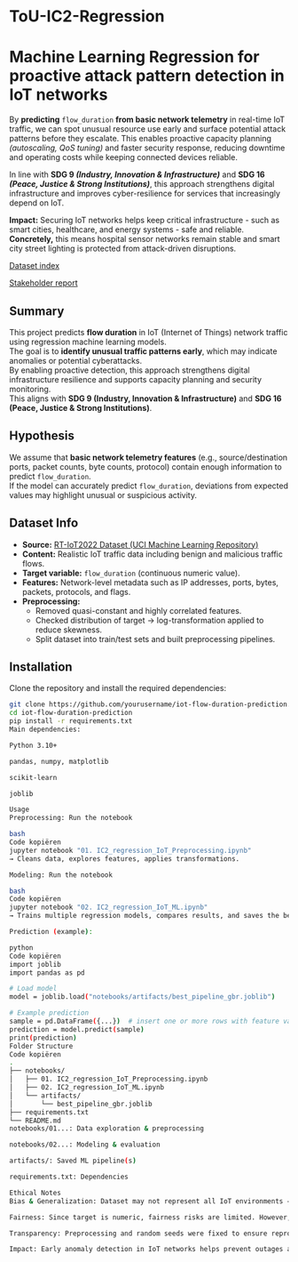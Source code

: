 # ToU-IC2-Regression

# **Machine Learning Regression for proactive attack pattern detection in IoT networks**

By **predicting** `flow_duration` **from basic network telemetry** in real-time IoT traffic, we can spot unusual resource use early and surface potential attack patterns before they escalate. This enables proactive capacity planning *(autoscaling, QoS tuning)* and faster security response, reducing downtime and operating costs while keeping connected devices reliable.

In line with **SDG 9 *(Industry, Innovation & Infrastructure)*** and **SDG 16 *(Peace, Justice & Strong Institutions)***, this approach strengthens digital infrastructure and improves cyber-resilience for services that increasingly depend on IoT.

**Impact:** Securing IoT networks helps keep critical infrastructure - such as smart cities, healthcare, and energy systems - safe and reliable. **Concretely,** this means hospital sensor networks remain stable and smart city street lighting is protected from attack-driven disruptions.

[Dataset index](https://www.notion.so/Dataset-index-25898c6768cd80579f7dcc23e99f9c7a?pvs=21)

[Stakeholder report](https://www.notion.so/Stakeholder-report-Machine-Learning-Regression-for-proactive-attack-pattern-detection-in-IoT-netwo-25d98c6768cd80ac9c52ef4ed8405883#25d98c6768cd804bb121caefc7765c0b)


## Summary
This project predicts **flow duration** in IoT (Internet of Things) network traffic using regression machine learning models.  
The goal is to **identify unusual traffic patterns early**, which may indicate anomalies or potential cyberattacks.  
By enabling proactive detection, this approach strengthens digital infrastructure resilience and supports capacity planning and security monitoring.  
This aligns with **SDG 9 (Industry, Innovation & Infrastructure)** and **SDG 16 (Peace, Justice & Strong Institutions)**.

## Hypothesis
We assume that **basic network telemetry features** (e.g., source/destination ports, packet counts, byte counts, protocol) contain enough information to predict `flow_duration`.  
If the model can accurately predict `flow_duration`, deviations from expected values may highlight unusual or suspicious activity.  

## Dataset Info
- **Source:** [RT-IoT2022 Dataset (UCI Machine Learning Repository)](https://archive.ics.uci.edu/dataset/942/rt-iot2022)  
- **Content:** Realistic IoT traffic data including benign and malicious traffic flows.  
- **Target variable:** `flow_duration` (continuous numeric value).  
- **Features:** Network-level metadata such as IP addresses, ports, bytes, packets, protocols, and flags.  
- **Preprocessing:**  
  - Removed quasi-constant and highly correlated features.  
  - Checked distribution of target → log-transformation applied to reduce skewness.  
  - Split dataset into train/test sets and built preprocessing pipelines.  

## Installation
Clone the repository and install the required dependencies:

```bash
git clone https://github.com/yourusername/iot-flow-duration-prediction.git
cd iot-flow-duration-prediction
pip install -r requirements.txt
Main dependencies:

Python 3.10+

pandas, numpy, matplotlib

scikit-learn

joblib

Usage
Preprocessing: Run the notebook

bash
Code kopiëren
jupyter notebook "01. IC2_regression_IoT_Preprocessing.ipynb"
→ Cleans data, explores features, applies transformations.

Modeling: Run the notebook

bash
Code kopiëren
jupyter notebook "02. IC2_regression_IoT_ML.ipynb"
→ Trains multiple regression models, compares results, and saves the best pipeline.

Prediction (example):

python
Code kopiëren
import joblib
import pandas as pd

# Load model
model = joblib.load("notebooks/artifacts/best_pipeline_gbr.joblib")

# Example prediction
sample = pd.DataFrame({...})  # insert one or more rows with feature values
prediction = model.predict(sample)
print(prediction)
Folder Structure
Code kopiëren
.
├── notebooks/
│   ├── 01. IC2_regression_IoT_Preprocessing.ipynb
│   ├── 02. IC2_regression_IoT_ML.ipynb
│   └── artifacts/
│       └── best_pipeline_gbr.joblib
├── requirements.txt
└── README.md
notebooks/01...: Data exploration & preprocessing

notebooks/02...: Modeling & evaluation

artifacts/: Saved ML pipeline(s)

requirements.txt: Dependencies

Ethical Notes
Bias & Generalization: Dataset may not represent all IoT environments → results might not generalize to unseen devices/networks.

Fairness: Since target is numeric, fairness risks are limited. However, imbalance in service types could bias performance.

Transparency: Preprocessing and random seeds were fixed to ensure reproducibility.

Impact: Early anomaly detection in IoT networks helps prevent outages and cyberattacks, strengthening reliability of critical infrastructure (healthcare, smart cities, energy).
